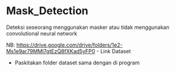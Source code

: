 # Mask_Detection
Deteksi seseorang menggunakan masker atau tidak menggunakan convolutional neural network 

NB: https://drive.google.com/drive/folders/1e2-Ms1e9ar79MMl7gtEzQ8fXKad5yFP0 - Link Dataset
* Paskitakan folder dataset sama dengan di program 

